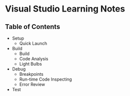 # Visual Studio Learning Notes

## Table of Contents
 - Setup
   - Quick Launch
 - Build
   - Build
   - Code Analysis
   - Light Bulbs
 - Debug
   - Breakpoints
   - Run-time Code Inspecting
   - Error Review
 - Test

